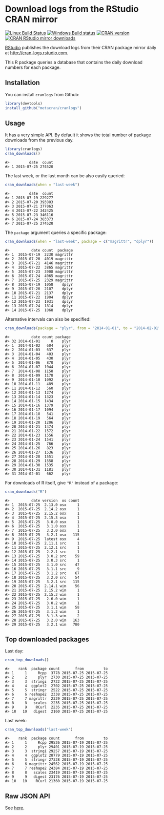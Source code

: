 


# Download logs from the RStudio CRAN mirror

[![Linux Build Status](https://travis-ci.org/metacran/cranlogs.svg?branch=master)](https://travis-ci.org/metacran/cranlogs)
[![Windows Build status](https://ci.appveyor.com/api/projects/status/github/metacran/cranlogs?svg=true)](https://ci.appveyor.com/project/gaborcsardi/cranlogs)
[![CRAN version](http://www.r-pkg.org/badges/version/cranlogs)](http://www.r-pkg.org/pkg/cranlogs)
[![CRAN RStudio mirror downloads](http://cranlogs.r-pkg.org/badges/cranlogs)](http://www.r-pkg.org/pkg/cranlogs)

[RStudio](http://www.rstudio.com) publishes the download logs from
their CRAN package mirror daily at http://cran-logs.rstudio.com.

This R package queries a database that contains the daily download
numbers for each package.

## Installation

You can install `cranlogs` from Github:


```r
library(devtools)
install_github("metacran/cranlogs")
```

## Usage

It has a very simple API. By default it shows the total number of
package downloads from the previous day.


```r
library(cranlogs)
cran_downloads()
```

```
#>         date  count
#> 1 2015-07-25 274520
```

The last week, or the last month can be also easily queried:


```r
cran_downloads(when = "last-week")
```

```
#>         date  count
#> 1 2015-07-19 229277
#> 2 2015-07-20 393883
#> 3 2015-07-21 377063
#> 4 2015-07-22 342425
#> 5 2015-07-23 346116
#> 6 2015-07-24 383373
#> 7 2015-07-25 274520
```

The `package` argument queries a specific package:


```r
cran_downloads(when = "last-week", package = c("magrittr", "dplyr"))
```

```
#>          date count  package
#> 1  2015-07-19  2230 magrittr
#> 2  2015-07-20  4019 magrittr
#> 3  2015-07-21  4146 magrittr
#> 4  2015-07-22  3865 magrittr
#> 5  2015-07-23  3908 magrittr
#> 6  2015-07-24  4065 magrittr
#> 7  2015-07-25  2329 magrittr
#> 8  2015-07-19  1058    dplyr
#> 9  2015-07-20  2107    dplyr
#> 10 2015-07-21  2137    dplyr
#> 11 2015-07-22  1904    dplyr
#> 12 2015-07-23  1931    dplyr
#> 13 2015-07-24  1814    dplyr
#> 14 2015-07-25  1068    dplyr
```

Alternative intervals can also be specified:


```r
cran_downloads(package = "plyr", from = "2014-01-01", to = "2014-02-01")
```

```
#>          date count package
#> 32 2014-01-01     0    plyr
#> 1  2014-01-02   604    plyr
#> 2  2014-01-03   637    plyr
#> 3  2014-01-04   403    plyr
#> 4  2014-01-05   430    plyr
#> 5  2014-01-06   870    plyr
#> 6  2014-01-07  1044    plyr
#> 7  2014-01-08  1158    plyr
#> 8  2014-01-09  1178    plyr
#> 9  2014-01-10  1092    plyr
#> 10 2014-01-11   489    plyr
#> 11 2014-01-12   560    plyr
#> 12 2014-01-13  1274    plyr
#> 13 2014-01-14  1323    plyr
#> 14 2014-01-15  1434    plyr
#> 15 2014-01-16  1379    plyr
#> 16 2014-01-17  1094    plyr
#> 17 2014-01-18   541    plyr
#> 18 2014-01-19   564    plyr
#> 19 2014-01-20  1206    plyr
#> 20 2014-01-21  1474    plyr
#> 21 2014-01-22  1572    plyr
#> 22 2014-01-23  1556    plyr
#> 23 2014-01-24  1541    plyr
#> 24 2014-01-25   766    plyr
#> 25 2014-01-26   823    plyr
#> 26 2014-01-27  1536    plyr
#> 27 2014-01-28  1551    plyr
#> 28 2014-01-29  1558    plyr
#> 29 2014-01-30  1535    plyr
#> 30 2014-01-31  1181    plyr
#> 31 2014-02-01   662    plyr
```

For downloads of R itself, give `"R"` instead of a package:


```r
cran_downloads("R")
```

```
#>          date version  os count
#> 1  2015-07-25  2.13.0 osx     1
#> 2  2015-07-25  2.14.2 osx     1
#> 3  2015-07-25  2.15.2 osx     1
#> 4  2015-07-25  2.15.3 osx     1
#> 5  2015-07-25   3.0.0 osx     1
#> 6  2015-07-25   3.1.0 osx     1
#> 7  2015-07-25   3.2.0 osx     1
#> 8  2015-07-25   3.2.1 osx   115
#> 9  2015-07-25  latest osx     4
#> 10 2015-07-25  2.11.1 src     1
#> 11 2015-07-25  2.12.1 src     1
#> 12 2015-07-25   2.2.1 src     1
#> 13 2015-07-25   3.0.2 src    59
#> 14 2015-07-25   3.0.3 src     1
#> 15 2015-07-25   3.1.0 src    47
#> 16 2015-07-25   3.1.1 src     9
#> 17 2015-07-25   3.1.2 src    67
#> 18 2015-07-25   3.2.0 src    54
#> 19 2015-07-25   3.2.1 src   115
#> 20 2015-07-25  2.14.1 win    56
#> 21 2015-07-25  2.15.2 win     1
#> 22 2015-07-25  2.15.3 win     1
#> 23 2015-07-25   2.6.0 win     1
#> 24 2015-07-25   3.0.2 win     1
#> 25 2015-07-25   3.1.1 win    58
#> 26 2015-07-25   3.1.2 win     1
#> 27 2015-07-25   3.1.3 win     2
#> 28 2015-07-25   3.2.0 win   163
#> 29 2015-07-25   3.2.1 win   780
```

## Top downloaded packages

Last day:


```r
cran_top_downloads()
```

```
#>    rank  package count       from         to
#> 1     1     Rcpp  3778 2015-07-25 2015-07-25
#> 2     2     plyr  2730 2015-07-25 2015-07-25
#> 3     3  stringi  2722 2015-07-25 2015-07-25
#> 4     4  ggplot2  2702 2015-07-25 2015-07-25
#> 5     5  stringr  2522 2015-07-25 2015-07-25
#> 6     6 reshape2  2338 2015-07-25 2015-07-25
#> 7     7 magrittr  2329 2015-07-25 2015-07-25
#> 8     8   scales  2235 2015-07-25 2015-07-25
#> 9     9    RCurl  2235 2015-07-25 2015-07-25
#> 10   10   digest  2160 2015-07-25 2015-07-25
```

Last week:


```r
cran_top_downloads("last-week")
```

```
#>    rank  package count       from         to
#> 1     1     Rcpp 29526 2015-07-19 2015-07-25
#> 2     2     plyr 29401 2015-07-19 2015-07-25
#> 3     3  stringi 29257 2015-07-19 2015-07-25
#> 4     4  ggplot2 28779 2015-07-19 2015-07-25
#> 5     5  stringr 27328 2015-07-19 2015-07-25
#> 6     6 magrittr 24562 2015-07-19 2015-07-25
#> 7     7 reshape2 24384 2015-07-19 2015-07-25
#> 8     8   scales 23419 2015-07-19 2015-07-25
#> 9     9   digest 23176 2015-07-19 2015-07-25
#> 10   10    RCurl 21360 2015-07-19 2015-07-25
```

## Raw JSON API

See [here](https://github.com/metacran/cranlogs.app).
